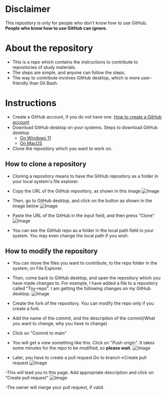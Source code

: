 # Disclaimer
This repository is only for people who don't know how to use GitHub. __People who know how to use GitHub can ignore.__
# About the repository
- This is a repo which contains the instructions to contribute to repositories of study materials.
- The steps are simple, and anyone can follow the steps.
- The way to contribute involves GitHub desktop, which is more user-friendly than Git Bash.

# Instructions
- Create a GitHub account, if you do not have one.  [How to create a GitHub account](https://youtu.be/Gn3w1UvTx0A?si=ufZAMVcmLtVyqnd9)
- Download GitHub desktop on your systems. Steps to download GitHub desktop
     - [On Windows 11](https://youtu.be/G4SIIp14Xx4?si=W-yz8R0MxgRiEw7F)
     - [On MacOS](https://youtu.be/C0n6O4d0ccw?si=SfwpZvLthEhLdXuy)
- Clone the repository which you want to work on.
## How to clone a repository
- Cloning a repository means to have the GitHub repository as a folder in your local system's file explorer.
- Copy the URL of the GitHub repository, as shown in this image
![Image](https://github.com/user-attachments/assets/0d68d335-d052-4f1d-8bb4-54b66722fec0)

- Then, go to GitHub desktop, and click on the button as shown in the image below
![Image](https://github.com/user-attachments/assets/c9937a9e-b55b-4b80-b4d4-1764c44f0ae4)

- Paste the URL of the GitHub in the input field, and then press "Clone"
![Image](https://github.com/user-attachments/assets/ef77d69e-61d2-4541-8f51-d11d1e5c3106)

- You can see the GitHub repo as a folder in the local path field in your system. You may even change the local path if you wish.
## How to modify the repository
- You can move the files you want to contribute, to the repo folder in the system, on File Explorer.
- Then, come back to GitHub desktop, and open the repository which you have made changes to. For example, I have added a file to a repository called "Toy-repo". I am getting the following changes on my GitHub desktop.
![Image](https://github.com/user-attachments/assets/8ce76614-c208-4a79-b471-5f3723557f44)

- Create the fork of the repository. You can modify the repo only if you create a fork.
- Add the name of the commit, and the description of the commit(What you want to change, why you have to change)
- Click on "Commit to main"
- You will get a view something like this. Click on "Push origin". It takes some minutes for the repo to be modified, so __please wait__.
![Image](https://github.com/user-attachments/assets/f9a900d1-0ed0-49dd-b0e3-e7414591e5b0)

- Later, you have to create a pull request.Go to branch->Create pull request
![Image](https://github.com/user-attachments/assets/ac5bccca-945d-488a-82f9-0283f47ea805)

-This will lead you to this page. Add appropriate description and click on "Create pull request"
![Image](https://github.com/user-attachments/assets/2d23baf8-dd07-41a0-881c-58ff8dd33c7f)

-The owner will merge your pull request, if valid.




